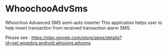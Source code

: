 WhoochooAdvSms
==============

Whoochoo Advanced SMS semi-auto inserter
This application helps user to help insert transaction from received transaction alarm SMS. 

Please see : https://play.google.com/store/apps/details?id=net.wisedog.android.whooing.advsms

